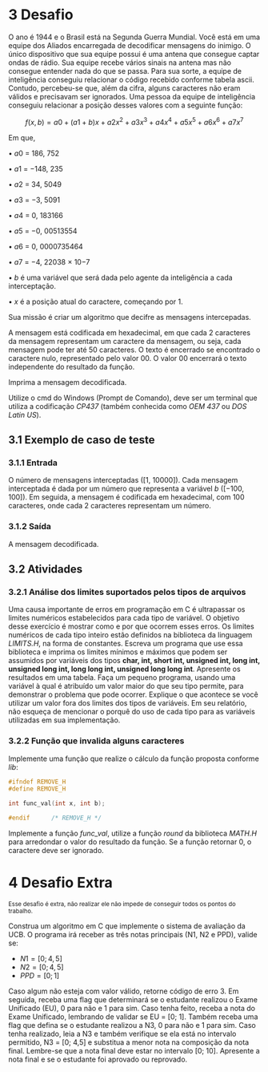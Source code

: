 # 3 Desafio

O ano é 1944 e o Brasil está na Segunda Guerra Mundial. Você está em uma equipe dos Aliados encarregada de decodificar mensagens do inimigo. O único dispositivo que sua equipe possui é uma antena que consegue captar ondas de rádio. Sua equipe recebe vários sinais na antena mas não consegue entender nada do que se passa. Para sua sorte, a equipe de inteligência conseguiu relacionar o código recebido conforme tabela ascii. Contudo, percebeu-se que, além da cifra, alguns caracteres não eram válidos e precisavam ser ignorados. Uma pessoa da equipe de inteligência conseguiu relacionar a posição desses valores com a seguinte função:

$$f(x, b) = a0 + (a1 + b)x + a2x^2 + a3x^3 + a4x^4 + a5x^5 + a6x^6 + a7x^7$$

Em que,

• $a0$ = 186, 752

• $a1$ = −148, 235

• $a2$ = 34, 5049

• $a3$ = −3, 5091

• $a4$ = 0, 183166

• $a5$ = −0, 00513554

• $a6$ = 0, 0000735464

• $a7$ = −4, 22038 × 10−7

• $b$ é uma variável que será dada pelo agente da inteligência a cada interceptação.

• $x$ é a posição atual do caractere, começando por 1.

Sua missão é criar um algoritmo que decifre as mensagens intercepadas.

A mensagem está codificada em hexadecimal, em que cada 2 caracteres da mensagem representam um caractere da mensagem, ou seja, cada mensagem pode ter até 50 caracteres.
O texto é encerrado se encontrado o caractere nulo, representado pelo valor 00. O valor 00 encerrará o texto independente do resultado da função. 

Imprima a mensagem decodificada.

Utilize o cmd do Windows (Prompt de Comando), deve ser um terminal que utiliza a codificação *CP437* (também conhecida como *OEM 437* ou *DOS Latin US*).

## 3.1 Exemplo de caso de teste

### 3.1.1 Entrada

O número de mensagens interceptadas ([1, 10000]). Cada mensagem interceptada é dada por um número que representa a variável $b$ ([−100, 100]). Em seguida, a mensagem é codificada em hexadecimal, com 100 caracteres, onde cada 2 caracteres representam um número.

### 3.1.2 Saída
A mensagem decodificada.

## 3.2 Atividades

### 3.2.1 Análise dos limites suportados pelos tipos de arquivos

Uma causa importante de erros em programação em C é ultrapassar os limites numéricos estabelecidos para cada tipo de variável. O objetivo desse exercício é mostrar como e por que ocorrem esses erros. Os limites numéricos de cada tipo inteiro estão definidos na biblioteca da linguagem *LIMITS.H*, na forma de constantes. Escreva um programa que use essa biblioteca e imprima os limites mínimos e máximos que podem ser assumidos por variáveis dos tipos **char, int, short int, unsigned int, long int, unsigned long int, long long int, unsigned long long int**. Apresente os resultados em uma tabela. Faça um pequeno programa, usando uma variável à qual é atribuído um valor maior do que seu tipo permite, para demonstrar o problema que pode ocorrer. Explique o que acontece se você utilizar um valor fora dos limites dos tipos de variáveis. Em seu relatório, não esqueça de mencionar o porquê do uso de cada tipo para as variáveis utilizadas em sua implementação.

### 3.2.2 Função que invalida alguns caracteres
Implemente uma função que realize o cálculo da função proposta conforme *lib*:

```c
#ifndef REMOVE_H
#define REMOVE_H

int func_val(int x, int b);

#endif      /* REMOVE_H */
```

Implemente a função *func_val*, utilize a função *round* da biblioteca *MATH.H* para arredondar o valor do resultado
da função. Se a função retornar 0, o caractere deve ser ignorado.

# 4 Desafio Extra

<sup>Esse desafio é extra, não realizar ele não impede de conseguir todos os pontos do trabalho.</sup>

Construa um algoritmo em C que implemente o sistema de avaliação da UCB. O programa irá receber as três notas principais (N1, N2 e PPD), valide se:

* $N1 = [0; 4,5]$
* $N2 = [0; 4,5]$
* $PPD = [0; 1]$

Caso algum não esteja com valor válido, retorne código de erro 3.
Em seguida, receba uma flag que determinará se o estudante realizou o Exame Unificado (EU), 0 para não e 1 para sim.
Caso tenha feito, receba a nota do Exame Unificado, lembrando de validar se EU = [0; 1]. Também receba uma flag que defina se o estudante realizou a N3, 0 para não e 1 para sim. Caso tenha realizado, leia a N3 e também verifique se ela está no intervalo permitido, N3 = [0; 4,5] e substitua a menor nota na composição da nota final. Lembre-se que a nota final deve estar no intervalo [0; 10].
Apresente a nota final e se o estudante foi aprovado ou reprovado.